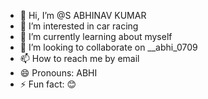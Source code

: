 - 👋 Hi, I’m @S ABHINAV KUMAR 
- 👀 I’m interested in car racing
- 🌱 I’m currently learning about myself 
- 💞️ I’m looking to collaborate on __abhi_0709
- 📫 How to reach me by email 
- 😄 Pronouns: ABHI
- ⚡ Fun fact: 😊

<!---
Amulyabhi/Amulyabhi is a ✨ special ✨ repository because its `README.md` (this file) appears on your GitHub profile.
You can click the Preview link to take a look at your changes.
--->
